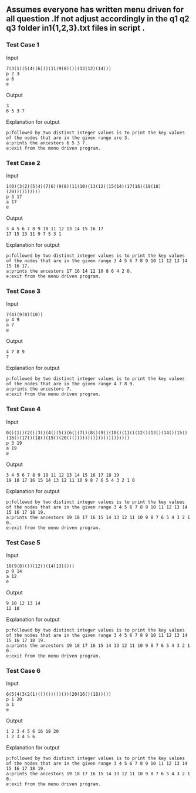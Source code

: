 ## Assumes everyone has written menu driven for all question .If not adjust accordingly in the q1 q2 q3 folder in1{1,2,3}.txt files in script .

### Test Case 1

Input

```
7(3(1)(5(4)(6)))(11(9(8)())(13(12)(14)))
p 2 3
a 6
e
```

Output

```
3
6 5 3 7
```

Explanation for output

```
p:followed by two distinct integer values is to print the key values of the nodes that are in the given range are 3.
a:prints the ancestors 6 5 3 7.
e:exit from the menu driven program.
```

### Test Case 2

Input

```
1(0)(3(2)(5(4)(7(6)(9(8)(11(10)(13(12)(15(14)(17(16)(19(18)(20))))))))))
p 3 17
a 17
e
```

Output

```
3 4 5 6 7 8 9 10 11 12 13 14 15 16 17
17 15 13 11 9 7 5 3 1
```

Explanation for output

```
p:followed by two distinct integer values is to print the key values of the nodes that are in the given range 3 4 5 6 7 8 9 10 11 12 13 14 15 16 17.
a:prints the ancestors 17 16 14 12 10 8 6 4 2 0.
e:exit from the menu driven program.
```

### Test Case 3

Input

```
7(4)(9(8)(10))
p 4 9
a 7
e
```

Output

```
4 7 8 9
7
```

Explanation for output

```
p:followed by two distinct integer values is to print the key values of the nodes that are in the given range 4 7 8 9.
a:prints the ancestors 7.
e:exit from the menu driven program.
```

### Test Case 4

Input

```
0()(1()(2()(3()(4()(5()(6()(7()(8()(9()(10()(11()(12()(13()(14()(15()(16()(17()(18()(19()(20()()))))))))))))))))))))
p 3 19
a 19
e
```

Output

```
3 4 5 6 7 8 9 10 11 12 13 14 15 16 17 18 19
19 18 17 16 15 14 13 12 11 10 9 8 7 6 5 4 3 2 1 0
```

Explanation for output

```
p:followed by two distinct integer values is to print the key values of the nodes that are in the given range 3 4 5 6 7 8 9 10 11 12 13 14 15 16 17 18 19.
a:prints the ancestors 19 18 17 16 15 14 13 12 11 10 9 8 7 6 5 4 3 2 1 0.
e:exit from the menu driven program.
```

### Test Case 5

Input

```
10(9(8)())(12()(14(13)()))
p 9 14
a 12
e
```

Output

```
9 10 12 13 14
12 10
```

Explanation for output

```
p:followed by two distinct integer values is to print the key values of the nodes that are in the given range 3 4 5 6 7 8 9 10 11 12 13 14 15 16 17 18 19.
a:prints the ancestors 19 18 17 16 15 14 13 12 11 10 9 8 7 6 5 4 3 2 1 0.
e:exit from the menu driven program.
```

### Test Case 6

Input

```
6(5(4(3(2(1)())())())())(20(16()(18))())
p 1 20
a 1
e
```

Output

```
1 2 3 4 5 6 16 18 20
1 2 3 4 5 6
```

Explanation for output

```
p:followed by two distinct integer values is to print the key values of the nodes that are in the given range 3 4 5 6 7 8 9 10 11 12 13 14 15 16 17 18 19.
a:prints the ancestors 19 18 17 16 15 14 13 12 11 10 9 8 7 6 5 4 3 2 1 0.
e:exit from the menu driven program.
```

